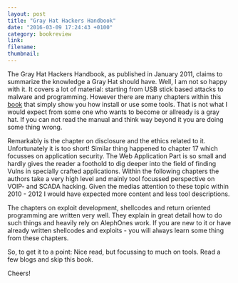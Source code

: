 ```yaml
---
layout: post
title: "Gray Hat Hackers Handbook"
date: "2016-03-09 17:24:43 +0100"
category: bookreview
link:
filename:
thumbnail:
---
```

The Gray Hat Hackers Handbook, as published in January 2011, claims to
summarize the knowledge a Gray Hat should have. Well, I am not so happy
with it. It covers a lot of material: starting from USB stick
based attacks to malware and programming. However there are many
chapters within this [book](http://www.amazon.com/Hacking-Ethical-Hackers-Handbook-Edition/dp/0071742557/ref=cm_cr_arp_d_product_top?ie=UTF8)
that simply show you how install or use some tools. That is not what
I would expect from some one who wants to become or allready is a gray
hat. If you can not read the manual and think way beyond it you are doing
some thing wrong.

Remarkably is the chapter on disclosure and the ethics related to it. 
Unfortunately it is too short! Similar thing happened to chapter 17 which
focusses on application security. The Web Application Part is so small and
hardly gives the reader a foothold to dig deeper into the field of finding
Vulns in specially crafted applications. Within the following chapters
the authors take a very high level and mainly tool focussed perspective on
VOIP- and SCADA hacking. Given the medias attention to these topic within
2010 - 2012 I would have expected more content and less tool descriptions.

The chapters on exploit development, shellcodes and return oriented 
programming are written very well. They explain in great detail how to do
such things and heavily rely on AlephOnes work. If you are new to it or
have already written shellcodes and exploits - you will always learn 
some thing from these chapters.

So, to get it to a point: Nice read, but focussing to much on tools. Read
a few blogs and skip this book.

Cheers!
